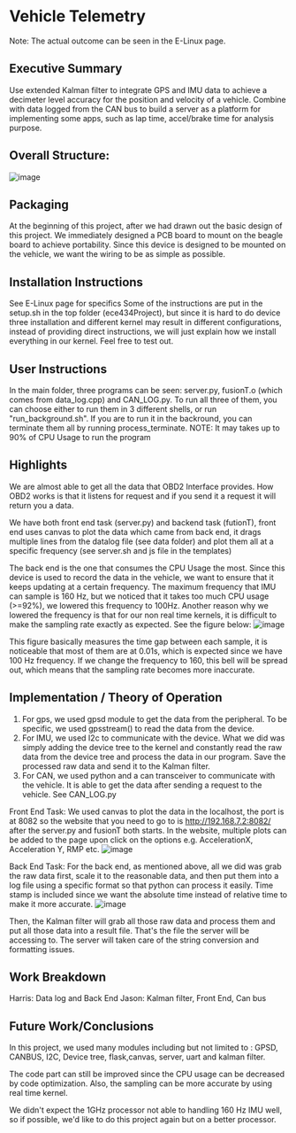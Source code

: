 # Vehicle Telemetry # 

Note: The actual outcome can be seen in the E-Linux page.

## Executive Summary ##
Use extended Kalman filter to integrate GPS and IMU data to achieve a decimeter level accuracy for the position and velocity of a vehicle. Combine with data logged from the CAN bus to build a server as a platform for implementing some apps, such as lap time, accel/brake time for analysis purpose. 

## Overall Structure: ##
![image](https://user-images.githubusercontent.com/81930315/220403909-ae707fa0-c075-4ad2-bf0b-988aad5ed83e.png)



## Packaging ##
At the beginning of this project, after we had drawn out the basic design of this project. We immediately designed a PCB board to mount on the beagle board to achieve portability. Since this device is designed to be mounted on the vehicle, we want the wiring to be as simple as possible.

## Installation Instructions ##
See E-Linux page for specifics
Some of the instructions are put in the setup.sh in the top folder (ece434Project), but since it is hard to do device three installation and different kernel may result in different configurations, instead of providing direct instructions, we will just explain how we install everything in our kernel. Feel free to test out.

## User Instructions ##
In the main folder, three programs can be seen: server.py, fusionT.o (which comes from data_log.cpp) and CAN_LOG.py. To run all three of them, you can choose either to run them in 3 different shells, or run "run_background.sh". If you are to run it in the backround, you can terminate them all by running process_terminate.
NOTE: It may takes up to 90% of CPU Usage to run the program

## Highlights ##
We are almost able to get all the data that OBD2 Interface provides. How OBD2 works is that it listens for request and if you send it a request it will return you a data. 

We have both front end task (server.py) and backend task (futionT), front end uses canvas to plot the data which came from back end, it drags multiple lines from the datalog file (see data folder) and plot them all at a specific frequency (see server.sh and js file in the templates)

The back end is the one that consumes the CPU Usage the most. Since this device is used to record the data in the vehicle, we want to ensure that it keeps updating at a certain frequency. The maximum frequency that IMU can sample is 160 Hz, but we noticed that it takes too much CPU usage (>=92%), we lowered this frequency to 100Hz. Another reason why we lowered the frequency is that for our non real time kernels, it is difficult to make the sampling rate exactly as expected. See the figure below:
![image](https://user-images.githubusercontent.com/81930315/220404005-1e1b973b-3004-4a20-81bf-ac6b3d56bf07.png)

This figure basically measures the time gap between each sample, it is noticeable that most of them are at 0.01s, which is expected since we have 100 Hz frequency. If we change the frequency to 160, this bell will be spread out, which means that the sampling rate becomes more inaccurate.

## Implementation / Theory of Operation ##
1. For gps, we used gpsd module to get the data from the peripheral. To be specific, we used gpsstream() to read the data from the device.
2. For IMU, we used I2c to communicate with the device. What we did was simply adding the device tree to the kernel and constantly read the raw data from the device tree and process the data in our program. Save the processed raw data and send it to the Kalman filter.
3. For CAN, we used python and a can transceiver to communicate with the vehicle. It is able to get the data after sending a request to the vehicle. See CAN_LOG.py

Front End Task: 
We used canvas to plot the data in the localhost, the port is at 8082 so the website that you need to go to is http://192.168.7.2:8082/ after the server.py and fusionT both starts. In the website, multiple plots can be added to the page upon click on the options e.g. AccelerationX, Acceleration Y, RMP etc.
![image](https://user-images.githubusercontent.com/81930315/220404147-7ee0bc91-76f8-466e-9311-b54093f84855.png)

Back End Task:
For the back end, as mentioned above, all we did was grab the raw data first, scale it to the reasonable data, and then put them into a log file using a specific format so that python can process it easily. Time stamp is included since we want the absolute time instead of relative time to make it more accurate.
![image](https://user-images.githubusercontent.com/81930315/220404204-40df5e10-fd7f-45ba-83f9-1d37e8d3060c.png)

Then, the Kalman filter will grab all those raw data and process them and put all those data into a result file. That's the file the server will be accessing to. The server will taken care of the string conversion and formatting issues.



## Work Breakdown ##
Harris: Data log and Back End
Jason: Kalman filter, Front End, Can bus

## Future Work/Conclusions ##
In this project, we used many modules including but not limited to : GPSD, CANBUS, I2C, Device tree, flask,canvas, server, uart and kalman filter.

The code part can still be improved since the CPU usage can be decreased by code optimization. Also, the sampling can be more accurate by using real time kernel.

We didn't expect the 1GHz processor not able to handling 160 Hz IMU well, so if possible, we'd like to do this project again but on a better processor.




